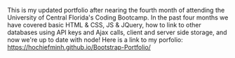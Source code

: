 This is my updated portfolio after nearing the fourth month of attending the University of Central Florida's Coding Bootcamp. In the past four months we have covered basic HTML & CSS, JS & JQuery, how to link to other databases using API keys and Ajax calls, client and server side storage, and now we're up to date with node! Here is a link to my porfolio: https://hochiefminh.github.io/Bootstrap-Portfolio/
